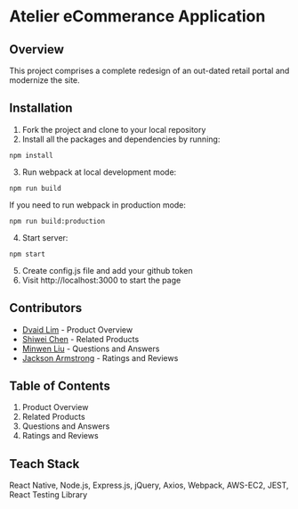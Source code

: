 # Atelier eCommerance Application

## Overview
This project comprises a complete redesign of an out-dated retail portal and modernize the site.

## Installation
1. Fork the project and clone to your local repository
2. Install all the packages and dependencies by running:
  ```
  npm install
  ```
3. Run webpack at local development mode: 
  ```
  npm run build 
  ```   
   If you need to run webpack in production mode: 
   ```
   npm run build:production 
   ```
4. Start server:
  ```
  npm start 
  ```
5. Create config.js file and add your github token
6. Visit http://localhost:3000 to start the page

## Contributors
* [Dvaid Lim](https://github.com/davidlim7223) - Product Overview
* [Shiwei Chen](https://github.com/shiweicc) - Related Products
* [Minwen Liu](https://github.com/tidibubu) - Questions and Answers
* [Jackson Armstrong](https://github.com/reservoirjax) - Ratings and Reviews

## Table of Contents
1. Product Overview 
2. Related Products 
3. Questions and Answers 
4. Ratings and Reviews 

## Teach Stack
React Native, 
Node.js, 
Express.js, 
jQuery, 
Axios, 
Webpack, 
AWS-EC2, 
JEST, 
React Testing Library

